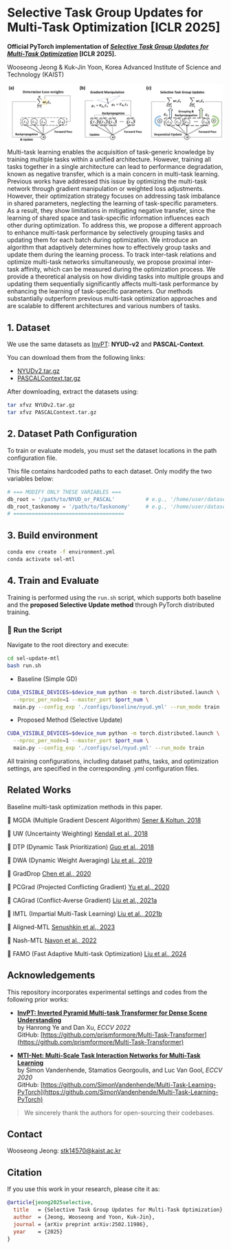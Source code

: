 # Selective Task Group Updates for Multi-Task Optimization [ICLR 2025]

**Official PyTorch implementation of [*Selective Task Group Updates for Multi-Task Optimization*](https://arxiv.org/abs/2502.11986) [ICLR 2025].**

Wooseong Jeong & Kuk-Jin Yoon, Korea Advanced Institute of Science and Technology (KAIST)

![Selective Task Group Visualization](figures/overview.png) 

Multi-task learning enables the acquisition of task-generic knowledge by training
multiple tasks within a unified architecture. However, training all tasks together
in a single architecture can lead to performance degradation, known as negative
transfer, which is a main concern in multi-task learning. Previous works have
addressed this issue by optimizing the multi-task network through gradient manipulation or weighted loss adjustments. However, their optimization strategy
focuses on addressing task imbalance in shared parameters, neglecting the learning of task-specific parameters. As a result, they show limitations in mitigating
negative transfer, since the learning of shared space and task-specific information
influences each other during optimization. To address this, we propose a different
approach to enhance multi-task performance by selectively grouping tasks and
updating them for each batch during optimization. We introduce an algorithm that
adaptively determines how to effectively group tasks and update them during the
learning process. To track inter-task relations and optimize multi-task networks
simultaneously, we propose proximal inter-task affinity, which can be measured
during the optimization process. We provide a theoretical analysis on how dividing
tasks into multiple groups and updating them sequentially significantly affects
multi-task performance by enhancing the learning of task-specific parameters. Our
methods substantially outperform previous multi-task optimization approaches and
are scalable to different architectures and various numbers of tasks.


## 1. Dataset
We use the same datasets as [InvPT](https://github.com/prismformore/Multi-Task-Transformer/tree/main/InvPT): **NYUD-v2** and **PASCAL-Context**.

You can download them from the following links:

- [NYUDv2.tar.gz](https://hkustconnect-my.sharepoint.com/:u:/g/personal/hyeae_connect_ust_hk/EZ-2tWIDYSFKk7SCcHRimskBhgecungms4WFa_L-255GrQ?e=6jAt4c)  
- [PASCALContext.tar.gz](https://hkustconnect-my.sharepoint.com/:u:/g/personal/hyeae_connect_ust_hk/ER57KyZdEdxPtgMCai7ioV0BXCmAhYzwFftCwkTiMmuM7w?e=2Ex4ab)

After downloading, extract the datasets using:

```bash
tar xfvz NYUDv2.tar.gz
tar xfvz PASCALContext.tar.gz
```

## 2. Dataset Path Configuration
To train or evaluate models, you must set the dataset locations in the path configuration file.

This file contains hardcoded paths to each dataset. 
Only modify the two variables below:

```python
# === MODIFY ONLY THESE VARIABLES ===
db_root = '/path/to/NYUD_or_PASCAL'          # e.g., '/home/user/datasets/NYUDv2'
db_root_taskonomy = '/path/to/Taskonomy'     # e.g., '/home/user/datasets/Taskonomy'
# ====================================
```

## 3. Build environment
```bash
conda env create -f environment.yml
conda activate sel-mtl
```


## 4. Train and Evaluate
Training is performed using the `run.sh` script, which supports both baseline and the **proposed Selective Update method** through PyTorch distributed training.


### 🔧 Run the Script
Navigate to the root directory and execute:

```bash
cd sel-update-mtl
bash run.sh
```


- Baseline (Simple GD)

```bash
CUDA_VISIBLE_DEVICES=$device_num python -m torch.distributed.launch \
  --nproc_per_node=1 --master_port $port_num \
  main.py --config_exp './configs/baseline/nyud.yml' --run_mode train
```

- Proposed Method (Selective Update)
  
```bash
CUDA_VISIBLE_DEVICES=$device_num python -m torch.distributed.launch \
  --nproc_per_node=1 --master_port $port_num \
  main.py --config_exp './configs/sel/nyud.yml' --run_mode train
```

All training configurations, including dataset paths, tasks, and optimization settings, are specified in the corresponding .yml configuration files.


## Related Works
Baseline multi-task optimization methods in this paper.

🔹 MGDA (Multiple Gradient Descent Algorithm) [Sener & Koltun, 2018](https://arxiv.org/abs/1810.04650)

🔹 UW (Uncertainty Weighting) [Kendall et al., 2018](https://arxiv.org/abs/1705.07115)

🔹 DTP (Dynamic Task Prioritization) [Guo et al., 2018](https://openaccess.thecvf.com/content_ECCV_2018/html/Michelle_Guo_Focus_on_the_ECCV_2018_paper.html)

🔹 DWA (Dynamic Weight Averaging) [Liu et al., 2019](https://openaccess.thecvf.com/content_CVPR_2019/html/Liu_End-To-End_Multi-Task_Learning_With_Attention_CVPR_2019_paper.html)

🔹 GradDrop [Chen et al., 2020](https://arxiv.org/abs/2010.06808)

🔹 PCGrad (Projected Conflicting Gradient) [Yu et al., 2020](https://arxiv.org/abs/2001.06782)

🔹 CAGrad (Conflict-Averse Gradient) [Liu et al., 2021a](https://arxiv.org/abs/2110.14048)

🔹 IMTL (Impartial Multi-Task Learning) [Liu et al., 2021b](https://openreview.net/forum?id=IMPnRXEWpvr)

🔹 Aligned-MTL [Senushkin et al., 2023](https://openaccess.thecvf.com/content/CVPR2023/html/Senushkin_Independent_Component_Alignment_for_Multi-Task_Learning_CVPR_2023_paper.html)

🔹 Nash-MTL [Navon et al., 2022](https://arxiv.org/abs/2202.01017)

🔹 FAMO (Fast Adaptive Multi-task Optimization) [Liu et al., 2024](https://arxiv.org/abs/2306.03792)


## Acknowledgements
This repository incorporates experimental settings and codes from the following prior works:

- **[InvPT: Inverted Pyramid Multi-task Transformer for Dense Scene Understanding](https://arxiv.org/abs/2203.07997)**  
  by Hanrong Ye and Dan Xu, *ECCV 2022*  
  GitHub: [https://github.com/prismformore/Multi-Task-Transformer](https://github.com/prismformore/Multi-Task-Transformer)

- **[MTI-Net: Multi-Scale Task Interaction Networks for Multi-Task Learning](https://arxiv.org/abs/2001.06902)**  
  by Simon Vandenhende, Stamatios Georgoulis, and Luc Van Gool, *ECCV 2020*  
  GitHub: [https://github.com/SimonVandenhende/Multi-Task-Learning-PyTorch](https://github.com/SimonVandenhende/Multi-Task-Learning-PyTorch)

> We sincerely thank the authors for open-sourcing their codebases. 


## Contact
Wooseong Jeong: stk14570@kaist.ac.kr

## Citation
If you use this work in your research, please cite it as:

```bibtex
@article{jeong2025selective,
  title   = {Selective Task Group Updates for Multi-Task Optimization},
  author  = {Jeong, Wooseong and Yoon, Kuk-Jin},
  journal = {arXiv preprint arXiv:2502.11986},
  year    = {2025}
}


